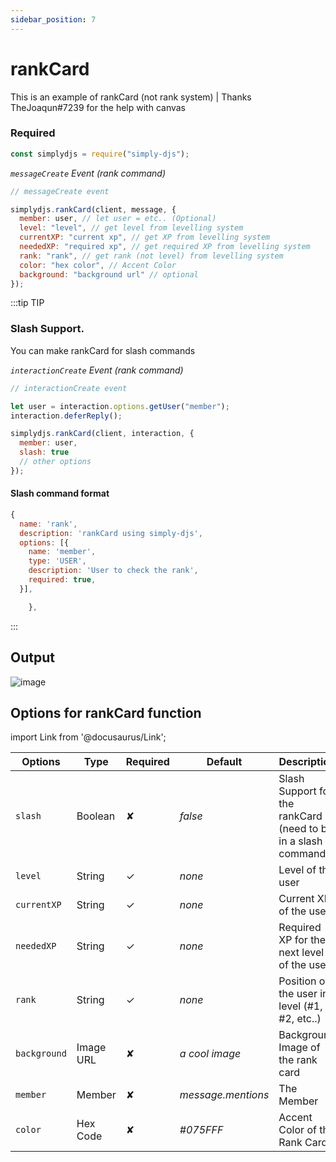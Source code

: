 ```yaml
---
sidebar_position: 7
---
```


# rankCard

This is an example of rankCard (not rank system) | Thanks TheJoaqun#7239 for the help with canvas

### Required

```js
const simplydjs = require("simply-djs");
```

_`messageCreate` Event (rank command)_

```js
// messageCreate event

simplydjs.rankCard(client, message, {
  member: user, // let user = etc.. (Optional)
  level: "level", // get level from levelling system
  currentXP: "current xp", // get XP from levelling system
  neededXP: "required xp", // get required XP from levelling system
  rank: "rank", // get rank (not level) from levelling system
  color: "hex color", // Accent Color
  background: "background url" // optional
});
```

:::tip TIP

### Slash Support.

You can make rankCard for slash commands

_`interactionCreate` Event (rank command)_

```js
// interactionCreate event

let user = interaction.options.getUser("member");
interaction.deferReply();

simplydjs.rankCard(client, interaction, {
  member: user,
  slash: true
  // other options
});
```

#### Slash command format

```js
{
  name: 'rank',
  description: 'rankCard using simply-djs',
  options: [{
    name: 'member',
    type: 'USER',
    description: 'User to check the rank',
    required: true,
  }],

    },
```

:::

## Output

![image](https://user-images.githubusercontent.com/71836991/130052090-cde97bff-7d6d-4ca0-a4dc-71b97ed052af.png)

## Options for rankCard function

import Link from '@docusaurus/Link';

| Options      | Type                                                                                                                | Required | Default            | Description                                                    |
| ------------ | ------------------------------------------------------------------------------------------------------------------- | -------- | ------------------ | -------------------------------------------------------------- |
| `slash`      | <Link to="https://developer.mozilla.org/en-US/docs/Web/JavaScript/Reference/Global_Objects/Boolean">Boolean</Link>  | ✘        | _false_            | Slash Support for the rankCard (need to be in a slash command) |
| `level`      | <Link to="https://developer.mozilla.org/en-US/docs/Web/JavaScript/Reference/Global_Objects/String">String</Link>    | ✓        | _none_             | Level of the user                                              |
| `currentXP`  | <Link to="https://developer.mozilla.org/en-US/docs/Web/JavaScript/Reference/Global_Objects/String">String</Link>    | ✓        | _none_             | Current XP of the user                                         |
| `neededXP`   | <Link to="https://developer.mozilla.org/en-US/docs/Web/JavaScript/Reference/Global_Objects/String">String</Link>    | ✓        | _none_             | Required XP for the next level of the user                     |
| `rank`       | <Link to="https://developer.mozilla.org/en-US/docs/Web/JavaScript/Reference/Global_Objects/String">String</Link>    | ✓        | _none_             | Position of the user in level (#1, #2, etc..)                  |
| `background` | <Link to="https://developer.mozilla.org/en-US/docs/Web/JavaScript/Reference/Global_Objects/String">Image URL</Link> | ✘        | _a cool image_     | Background Image of the rank card                              |
| `member`     | <Link to="https://discord.js.org/#/docs/main/stable/class/GuildMember">Member</Link>                                | ✘        | _message.mentions_ | The Member                                                     |
| `color`      | <Link to="https://developer.mozilla.org/en-US/docs/Web/JavaScript/Reference/Global_Objects/String">Hex Code</Link>  | ✘        | _#075FFF_          | Accent Color of the Rank Card                                  |

